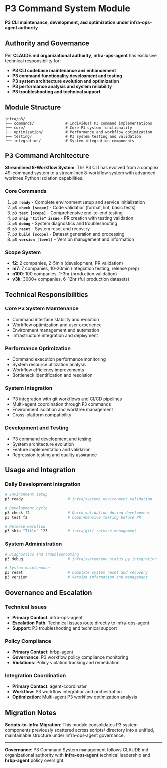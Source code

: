# P3 Command System Module

**P3 CLI maintenance, development, and optimization under infra-ops-agent authority**

## Authority and Governance

Per **CLAUDE.md organizational authority**, **infra-ops-agent** has exclusive technical responsibility for:

- **P3 CLI codebase maintenance and enhancement**
- **P3 command functionality development and testing**  
- **P3 system architecture evolution and optimization**
- **P3 performance analysis and system reliability**
- **P3 troubleshooting and technical support**

## Module Structure

```
infra/p3/
├── commands/              # Individual P3 command implementations
├── core/                  # Core P3 system functionality
├── optimization/          # Performance and workflow optimization
├── testing/               # P3 system testing and validation
└── integration/           # System integration components
```

## P3 Command Architecture

**Streamlined 8-Workflow System**: The P3 CLI has evolved from a complex 49-command system to a streamlined 8-workflow system with advanced worktree Python isolation capabilities.

### Core Commands
1. **`p3 ready`** - Complete environment setup and service initialization
2. **`p3 check [scope]`** - Code validation (format, lint, basic tests)
3. **`p3 test [scope]`** - Comprehensive end-to-end testing
4. **`p3 ship "title" issue`** - PR creation with testing validation
5. **`p3 debug`** - System diagnostics and troubleshooting
6. **`p3 reset`** - System reset and recovery
7. **`p3 build [scope]`** - Dataset generation and processing
8. **`p3 version [level]`** - Version management and information

### Scope System
- **f2**: 2 companies, 2-5min (development, PR validation)
- **m7**: 7 companies, 10-20min (integration testing, release prep)
- **n100**: 100 companies, 1-3hr (production validation)
- **v3k**: 3000+ companies, 6-12hr (full production datasets)

## Technical Responsibilities

### Core P3 System Maintenance
- Command interface stability and evolution
- Workflow optimization and user experience
- Environment management and automation
- Infrastructure integration and deployment

### Performance Optimization
- Command execution performance monitoring
- System resource utilization analysis
- Workflow efficiency improvements
- Bottleneck identification and resolution

### System Integration
- P3 integration with git workflows and CI/CD pipelines
- Multi-agent coordination through P3 commands
- Environment isolation and worktree management
- Cross-platform compatibility

### Development and Testing
- P3 command development and testing
- System architecture evolution
- Feature implementation and validation
- Regression testing and quality assurance

## Usage and Integration

### Daily Development Integration
```bash
# Environment setup
p3 ready                    # infra/system/ environment validation

# Development cycle
p3 check f2                 # Quick validation during development
p3 test f2                  # Comprehensive testing before PR

# Release workflow  
p3 ship "Title" 123         # infra/git/ release management
```

### System Administration
```bash
# Diagnostics and troubleshooting
p3 debug                    # infra/system/env_status.py integration

# System maintenance
p3 reset                    # Complete system reset and recovery
p3 version                  # Version information and management
```

## Governance and Escalation

### Technical Issues
- **Primary Contact**: infra-ops-agent
- **Escalation Path**: Technical issues route directly to infra-ops-agent
- **Support**: P3 troubleshooting and technical support

### Policy Compliance
- **Primary Contact**: hrbp-agent  
- **Governance**: P3 workflow policy compliance monitoring
- **Violations**: Policy violation tracking and remediation

### Integration Coordination
- **Primary Contact**: agent-coordinator
- **Workflow**: P3 workflow integration and orchestration
- **Optimization**: Multi-agent P3 workflow optimization analysis

## Migration Notes

**Scripts-to-Infra Migration**: This module consolidates P3 system components previously scattered across scripts/ directory into a unified, maintainable structure under infra-ops-agent governance.

---

**Governance**: P3 Command System management follows CLAUDE.md organizational authority with **infra-ops-agent** technical leadership and **hrbp-agent** policy oversight.
